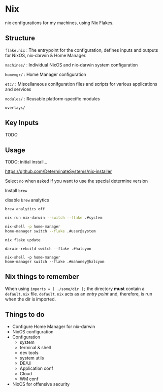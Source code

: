 # Nix

nix configurations for my machines, using Nix Flakes.

## Structure

`flake.nix` : The entrypoint for the configuration, defines inputs and outputs for NixOS, nix-darwin & Home Manager.

`machines/` : Individual NixOS and nix-darwin system configuration

`homemgr/` : Home Manager configuration

`etc/` : Miscellaneous conifguration files and scripts for various applications and services

`modules/` : Reusable platform-specific modules

`overlays/`

## Key Inputs

TODO

## Usage

TODO: initial install...

<https://github.com/DeterminateSystems/nix-installer>

Select `no` when asked if you want to use the special determine version

Install `brew`

disable `brew` analytics

```(bash)
brew analytics off
```

```bash
nix run nix-darwin --switch --flake .#system
```

```bash
nix-shell -p home-manager
home-manager switch --flake .#user@system
```


```(bash)
nix flake update
```

```(bash)
darwin-rebuild switch --flake .#halcyon
```

```(bash)
nix-shell -p home-manager
home-manager switch --flake .#mahoney@halcyon
```

## Nix things to remember

When using `imports = [ ./some/dir ];` the directory **must** contain a `default.nix` file. `default.nix` acts as an *entry point* and, therefore, is run when the dir is imported.

## Things to do

- Configure Home Manager for nix-darwin
- NixOS configuration
- Configuration
  - system
  - terminal & shell
  - dev tools
  - system utils
  - DE/UI
  - Application conf
  - Cloud
  - WM conf
- NixOS for offensive security
